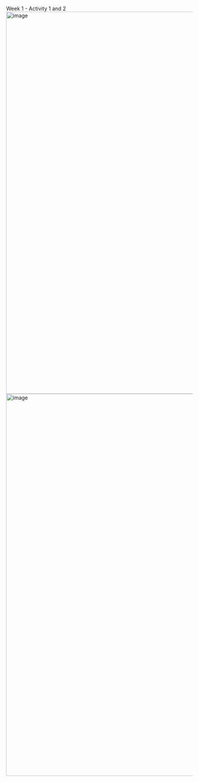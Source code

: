 Week 1 - Activity 1 and 2
<img width="1920" height="1032" alt="image" src="https://github.com/user-attachments/assets/bd549d43-101d-47b7-924c-1e9da0da29b7" />
<img width="1920" height="1032" alt="image" src="https://github.com/user-attachments/assets/d3e656dd-ae11-4f57-a80c-985d5dd3fec4" />
